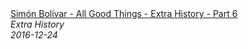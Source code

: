 <!--2024-07-21 00:21:39-->
<div class="yb">
  <a class="nodecor" href="/index.html?istoriya/simn_bolvar_-_all_good_things_-_extra_history_-_part_6">
    <img class="preview" data-videoid="x_M2LX980Aw" src="https://i.ytimg.com/vi/x_M2LX980Aw/hqdefault.jpg" align="middle" alt="">
  </a>
  <div class="inlbl text">
    <a class="nodecor" href="/index.html?istoriya/simn_bolvar_-_all_good_things_-_extra_history_-_part_6">Simón Bolívar - All Good Things - Extra History - Part 6</a><br>
    <i class="smaller2">Extra History</i><br>
    <i class="smaller3">2016-12-24</i>
  </div>
</div>
